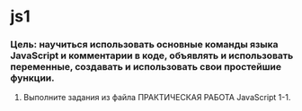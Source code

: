 # js1
### Цель: научиться использовать основные команды языка JavaScript и комментарии в коде, объявлять и использовать переменные, создавать и использовать свои простейшие функции.
1.	Выполните задания из файла ПРАКТИЧЕСКАЯ РАБОТА JavaScript 1-1.
